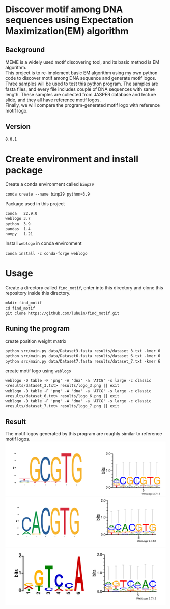 # Discover motif among DNA sequences using Expectation Maximization(EM) algorithm 
## Background 
MEME is a widely used motif discovering tool, and its basic method is EM algorithm.  
This project is to re-implement basic EM algorithm using my own python code to discover motif among DNA sequence and generate motif logos.
Three samples will be used to test this python program.
The samples are fasta files, and every file includes couple of DNA sequences with same length. These samples are collected from JASPER database and lecture slide, and they all have reference motif logos.  
Finally, we will compare the program-generated motif logo with reference motif logo.

## Version
```
0.0.1
```
# Create environment and install package
Create a conda environment called `binp29`
```
conda create --name binp29 python=3.9
```
Package used in this project
```
conda   22.9.0
weblogo 3.7
python  3.9
pandas  1.4
numpy   1.21
```
Install `weblogo` in conda environment
```
conda install -c conda-forge weblogo
```
# Usage
Create a directory called `find_motif`, enter into this directory and clone this repository inside this directory.
```
mkdir find_motif
cd find_motif
git clone https://github.com/luhuim/find_motif.git
```
## Runing the program
create position weight matrix
```
python src/main.py data/Dataset3.fasta results/dataset_3.txt -kmer 6
python src/main.py data/Dataset6.fasta results/dataset_6.txt -kmer 6 
python src/main.py data/Dataset7.fasta results/dataset_7.txt -kmer 6 
```
create motif logo using `weblogo`
```
weblogo -D table -F 'png' -A 'dna' -a 'ATCG' -s large -c classic <results/dataset_3.txt> results/logo_3.png || exit
weblogo -D table -F 'png' -A 'dna' -a 'ATCG' -s large -c classic <results/dataset_6.txt> results/logo_6.png || exit
weblogo -D table -F 'png' -A 'dna' -a 'ATCG' -s large -c classic <results/dataset_7.txt> results/logo_7.png || exit
```
## Result
The motif logos generated by this program are roughly similar to reference motif logos.
![](result_1.png)  
![](result_2.png)  
![](result_3.png)  

